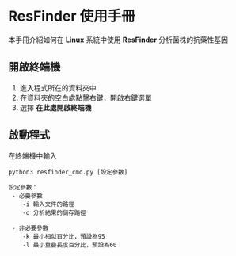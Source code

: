 # ResFinder 使用手冊

本手冊介紹如何在 **Linux** 系統中使用 **ResFinder** 分析菌株的抗藥性基因

## 開啟終端機

 1. 進入程式所在的資料夾中
 2. 在資料夾的空白處點擊右鍵，開啟右鍵選單
 3. 選擇 **在此處開啟終端機**

## 啟動程式
在終端機中輸入
```
python3 resfinder_cmd.py [設定參數]

設定參數：
 - 必要參數
	-i 輸入文件的路徑
	-o 分析結果的儲存路徑

 - 非必要參數
	-k 最小相似百分比，預設為95
	-l 最小重疊長度百分比，預設為60

``` 

<!--stackedit_data:
eyJoaXN0b3J5IjpbMTIwMjg1OTI2MV19
-->